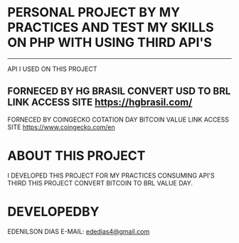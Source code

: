 # PERSONAL PROJECT BY MY PRACTICES AND TEST MY SKILLS ON PHP WITH USING THIRD API'S
------------------------------------------------------------
 API I USED ON THIS PROJECT
 
   FORNECED BY HG BRASIL
   CONVERT USD TO BRL
   LINK ACCESS SITE https://hgbrasil.com/
   ---------------------------------------------------------
   FORNECED BY COINGECKO
   COTATION DAY BITCOIN VALUE
   LINK ACCESS SITE https://www.coingecko.com/en
   
# ABOUT THIS PROJECT
  I DEVELOPED THIS PROJECT FOR MY PRACTICES CONSUMING API'S THIRD
  THIS PROJECT CONVERT BITCOIN TO BRL VALUE DAY.

# DEVELOPEDBY
  EDENILSON DIAS
  E-MAIL: ededias4@gmail.com
